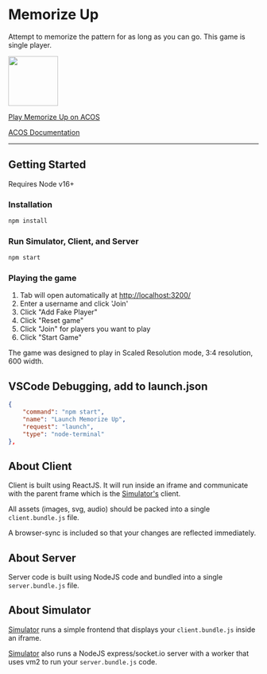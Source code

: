# Memorize Up
Attempt to memorize the pattern for as long as you can go.  This game is single player.

[<img width="100" src="https://user-images.githubusercontent.com/96845776/161881777-c6000699-a9b0-4f9d-9bde-7ab22d05196b.png" />](https://acos.games/g/tictactoe)

[Play Memorize Up on ACOS](https://acos.games/g/memorize-up)

[ACOS Documentation](https://docs.acos.games)


--- 

## Getting Started

Requires Node v16+

### Installation 
```bash
npm install
```

### Run Simulator, Client, and Server
```bash
npm start
```

### Playing the game

1. Tab will open automatically at [http://localhost:3200/](http://localhost:3200/)
2. Enter a username and click 'Join'
3. Click "Add Fake Player" 
4. Click "Reset game"
5. Click "Join" for players you want to play
6. Click "Start Game"


The game was designed to play in Scaled Resolution mode, 3:4 resolution, 600 width.

## VSCode Debugging, add to launch.json
```json
{
    "command": "npm start",
    "name": "Launch Memorize Up",
    "request": "launch",
    "type": "node-terminal"
},
```

## About Client

Client is built using ReactJS.  It will run inside an iframe and communicate with the parent frame which is the [Simulator's](https://github.com/acosgames/acosgames) client.  

All assets (images, svg, audio) should be packed into a single `client.bundle.js` file.

A browser-sync is included so that your changes are reflected immediately.

## About Server

Server code is built using NodeJS code and bundled into a single `server.bundle.js` file.

## About Simulator

[Simulator](https://github.com/acosgames/acosgames) runs a simple frontend that displays your `client.bundle.js` inside an iframe.  

[Simulator](https://github.com/acosgames/acosgames) also runs a NodeJS express/socket.io server with a worker that uses vm2 to run your `server.bundle.js` code.

